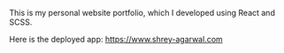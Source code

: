 This is my personal website portfolio, which I developed using React and SCSS.

Here is the deployed app: https://www.shrey-agarwal.com

